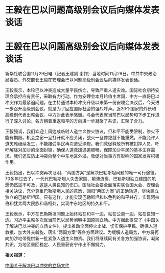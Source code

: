 # 王毅在巴以问题高级别会议后向媒体发表谈话

# 王毅在巴以问题高级别会议后向媒体发表谈话

新华社联合国11月29日电（记者王建刚 谢锷）当地时间11月29日，中共中央政治局委员、外交部长王毅在安理会巴以问题高级别会议后向媒体发表谈话。

王毅表示，本轮巴以冲突造成大量平民伤亡，导致严重人道灾难。国际社会期待安理会承担应有责任，采取有力行动。作为安理会本月轮值主席国，中方一直将巴以冲突作为最紧迫问题。在主持通过本轮冲突升级以来第一份安理会决议后，今天进一步召开高级别会议，就是为了回应国际社会的强烈呼声。近20个国家的外长和高级别代表出席会议，中方对此表示感谢。与会代表就当前巴以局势和下步工作进行了深入讨论，各方朝着重返和平的方向进一步凝聚了共识，汇聚了合力。

王毅强调，我们欢迎上周达成临时人道主义停火协议，但和平不能受限制，停火不能有期限。机会之窗一旦打开就不应关闭，战火一旦停熄就不能重燃。不能允许人道灾难继续发生，不能接受平民再次遭受涂炭。我们敦促释放所有被扣押人员，呼吁解除对加沙的全面封锁，确保人道救援通道顺畅，保障加沙平民的基本生存需求。我们还应防止冲突向整个中东地区外溢，敦促对当事方有影响的国家发挥积极作用。

王毅指出，巴以冲突再次证明，“两国方案”是解决巴勒斯坦问题的唯一可行途径。70多年过去了，一代代巴勒斯坦人失去家园、颠沛流离，巴勒斯坦独立建国的夙愿仍然遥不可及，这是人类良知的伤口。国际社会要全面落实联合国大会、安理会相关决议，充分尊重巴勒斯坦人民的意愿，回归“两国方案”的正确轨道，尽快建立独立的巴勒斯坦国。只有这样，才能实现巴勒斯坦和以色列的和平共存，实现阿拉伯和犹太两大民族和谐相处，实现中东地区的持久和平。

王毅表示，中方在巴勒斯坦问题上始终站在和平一边，站在公道一边，站在良知一边。习近平主席多次就当前巴以局势阐明中国原则立场。中方据此提交了《中国关于解决巴以冲突的立场文件》，提出推动全面停火止战、切实保护平民、确保人道救援、加大外交斡旋、落实“两国方案”等各方面建议。为缓解人道局势，中方将再向加沙地带提供新一批紧急人道主义物资。我们将继续同有关各方加强协调，凝聚共识，为地区重回稳定、人民重获安宁作出不懈努力。

**相关报道：**

[中国关于解决巴以冲突的立场文件](https://news.qq.com/rain/a/20231130A011LY00)

